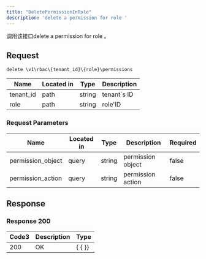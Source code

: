 ```yaml
---
title: "DeletePermissionInRole"
description: 'delete a permission for role '
---
```



调用该接口delete a permission for role 。



## Request


```
delete \v1\rbac\{tenant_id}\{role}\permissions
```



| Name | Located in | Type | Description | 
| ---- | ---------- | ----------- | ----------- | 
| tenant_id | path | string | tenant`s ID |  
| role | path | string | role'ID |  



###  Request Parameters

| Name | Located in | Type | Description |  Required |
| ---- | ---------- | ----------- | ----------- |  ---- |
| permission_object | query | string | permission object |  false |
| permission_action | query | string | permission action |  false |



## Response



### Response  200


| Code3 | Description | Type | 
| ---- | ----------- | ------ | 
| 200 | OK | {   { }} |
 


